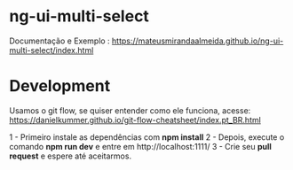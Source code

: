 # ng-ui-multi-select
Documentação e Exemplo : https://mateusmirandaalmeida.github.io/ng-ui-multi-select/index.html

# Development
Usamos o git flow, se quiser entender como ele funciona, acesse: https://danielkummer.github.io/git-flow-cheatsheet/index.pt_BR.html

1 - Primeiro instale as dependências com **npm install**
2 - Depois, execute o comando **npm run dev** e entre em http://localhost:1111/
3 - Crie seu **pull request** e espere até aceitarmos.
